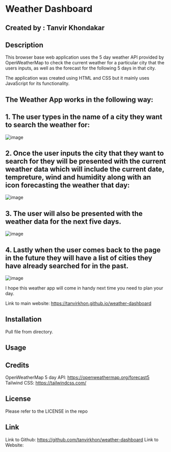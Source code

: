 # Weather Dashboard

## Created by : Tanvir Khondakar

## Description

This browser base web application uses the 5 day weather API provided by OpenWeatherMap to check the current weather for a particular city that the users inputs, as well as the forecast for the following 5 days in that city. 

The application was created using HTML and CSS but it mainly uses JavaScript for its functionality.

## The Weather App works in the following way:

## 1. The user types in the name of a city they want to search the weather for:
![image](https://user-images.githubusercontent.com/119143763/217427735-c85aa050-c029-4f0f-a747-0d8e904a3c3c.png)

## 2. Once the user inputs the city that they want to search for they will be presented with the current weather data which will include the current date, tempreture, wind and humidity along with an icon forecasting the weather that day:
![image](https://user-images.githubusercontent.com/119143763/217433440-744f65b6-7b89-456d-97ad-79aa90798148.png)

## 3. The user will also be presented with the weather data for the next five days.
![image](https://user-images.githubusercontent.com/119143763/217433861-65729933-ad95-4a92-ab13-2602e83aa964.png)

## 4. Lastly when the user comes back to the page in the future they will have a list of cities they have already searched for in the past.
![image](https://user-images.githubusercontent.com/119143763/217426007-f07e4876-b98e-47b9-83f5-e04f09e255dc.png)

I hope this weather app will come in handy next time you need to plan your day.

Link to main website: https://tanvirkhon.github.io/weather-dashboard

## Installation

Pull file from directory.

## Usage

## Credits

OpenWeatherMap 5 day API: https://openweathermap.org/forecast5
Tailwind CSS: https://tailwindcss.com/

## License

Please refer to the LICENSE in the repo

## Link

Link to Github: https://github.com/tanvirkhon/weather-dashboard
Link to Website: 
